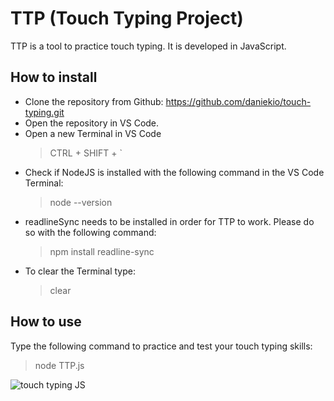 # TTP (Touch Typing Project)

TTP is a tool to practice touch typing. It is developed in JavaScript.

## How to install

-   Clone the repository from Github: https://github.com/daniekio/touch-typing.git
-   Open the repository in VS Code.
-   Open a new Terminal in VS Code
    > CTRL + SHIFT + `
-   Check if NodeJS is installed with the following command in the VS Code Terminal:
    > node --version
-   readlineSync needs to be installed in order for TTP to work. Please do so with the following command:
    > npm install readline-sync
-   To clear the Terminal type:
    > clear

## How to use

Type the following command to practice and test your touch typing skills:

> node TTP.js

![touch typing JS](https://images.pexels.com/photos/3808904/pexels-photo-3808904.jpeg?auto=compress&cs=tinysrgb&w=1260&h=750&dpr=1)